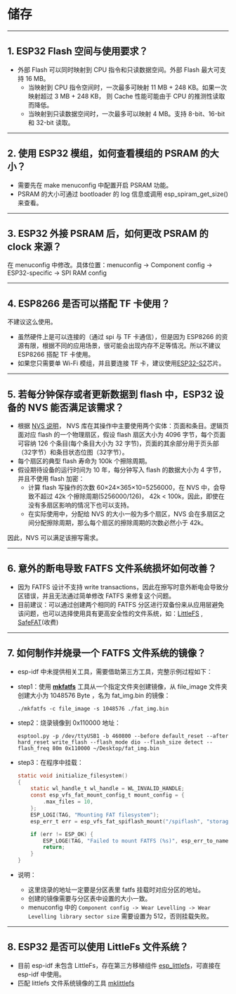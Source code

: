 # 储存

<style>
body {counter-reset: h2}
  h2 {counter-reset: h3}
  h2:before {counter-increment: h2; content: counter(h2) ". "}
  h3:before {counter-increment: h3; content: counter(h2) "." counter(h3) ". "}
  h2.nocount:before, h3.nocount:before, { content: ""; counter-increment: none }
</style>

---

## ESP32 Flash 空间与使用要求？

- 外部 Flash 可以同时映射到 CPU 指令和只读数据空间。外部 Flash 最大可支持 16 MB。 
  - 当映射到 CPU 指令空间时，一次最多可映射 11 MB + 248 KB。如果一次映射超过 3 MB + 248 KB， 则 Cache 性能可能由于 CPU 的推测性读取而降低。 
  - 当映射到只读数据空间时，一次最多可以映射 4 MB。支持 8-bit、16-bit 和 32-bit 读取。

---

## 使用 ESP32 模组，如何查看模组的 PSRAM 的大小？

- 需要先在 make menuconfig 中配置开启 PSRAM 功能。
- PSRAM 的大小可通过 bootloader 的 log 信息或调用 esp_spiram_get_size() 来查看。

---

## ESP32 外接 PSRAM 后，如何更改 PSRAM 的 clock 来源？

在 menuconfig 中修改。具体位置：menuconfig -> Component config -> ESP32-specific -> SPI RAM config 

---

## ESP8266 是否可以搭配 TF 卡使用？

不建议这么使用。
  - 虽然硬件上是可以连接的（通过 spi 与 TF 卡通信），但是因为 ESP8266 的资源有限，根据不同的应用场景，很可能会出现内存不足等情况。所以不建议 ESP8266 搭配 TF 卡使用。
  - 如果您只需要单 Wi-Fi 模组，并且要连接 TF 卡，建议使用[ESP32-S2](https://www.espressif.com/sites/default/files/documentation/esp32-s2_datasheet_cn.pdf)芯片。

---
## 若每分钟保存或者更新数据到 flash 中，ESP32 设备的 NVS 能否满足该需求？

- 根据 [NVS  说明](https://docs.espressif.com/projects/esp-idf/zh_CN/latest/esp32/api-reference/storage/nvs_flash.html)， NVS 库在其操作中主要使用两个实体：页面和条目。逻辑页面对应 flash 的一个物理扇区，假设 flash 扇区大小为 4096 字节，每个页面可容纳 126 个条目(每个条目大小为 32 字节)，页面的其余部分用于页头部（32字节）和条目状态位图（32字节）。
- 每个扇区的典型 flash 寿命为 100k 个擦除周期。
- 假设期待设备的运行时间为 10 年，每分钟写入 flash 的数据大小为 4 字节，并且不使用 flash 加密：
  - 计算 flash 写操作的次数 60×24×365×10=5256000，在 NVS 中，会导致不超过 42k 个擦除周期(5256000/126)， 42k < 100k，因此，即使在没有多扇区影响的情况下也可以支持。
  - 在实际使用中，分配给 NVS 的大小一般为多个扇区，NVS 会在多扇区之间分配擦除周期，那么每个扇区的擦除周期的次数必然小于 42k。
  
因此，NVS 可以满足该擦写需求。

---

## 意外的断电导致 FATFS 文件系统损坏如何改善？

- 因为 FATFS 设计不支持 write transactions，因此在擦写时意外断电会导致分区错误，并且无法通过简单修改 FATFS 来修复这个问题。
- 目前建议：可以通过创建两个相同的 FATFS 分区进行双备份来从应用层避免该问题，也可以选择使用具有更高安全性的文件系统，如：[LittleFS](https://github.com/joltwallet/esp_littlefs) , [SafeFAT](https://www.hcc-embedded.com/safefat)(收费)

---

## 如何制作并烧录一个 FATFS 文件系统的镜像？

- esp-idf 中未提供相关工具，需要借助第三方工具，完整示例过程如下：

- step1：使用 **[mkfatfs](https://github.com/jkearins/ESP32_mkfatfs)** 工具从一个指定文件夹创建镜像，从 file_image 文件夹创建大小为 1048576 Byte ，名为 fat_img.bin 的镜像：

  ```shell
  ./mkfatfs -c file_image -s 1048576 ./fat_img.bin
  ```

- step2：烧录镜像到 0x110000 地址：

  ```shell
  esptool.py -p /dev/ttyUSB1 -b 460800 --before default_reset --after hard_reset write_flash --flash_mode dio --flash_size detect --flash_freq 80m 0x110000 ~/Desktop/fat_img.bin
  ```

- step3：在程序中挂载：

  ```c
  static void initialize_filesystem()
  {
      static wl_handle_t wl_handle = WL_INVALID_HANDLE;
      const esp_vfs_fat_mount_config_t mount_config = {
          .max_files = 10,
      };
      ESP_LOGI(TAG, "Mounting FAT filesystem");
      esp_err_t err = esp_vfs_fat_spiflash_mount("/spiflash", "storage", &mount_config, &wl_handle);

      if (err != ESP_OK) {
          ESP_LOGE(TAG, "Failed to mount FATFS (%s)", esp_err_to_name(err));
          return;
      }
  }
  ```

- 说明：
  - 这里烧录的地址一定要是分区表里 fatfs 挂载时对应分区的地址。
  - 创建的镜像需要与分区表中设置的大小一致。
  - menuconfig 中的 `Component config -> Wear Levelling -> Wear Levelling library sector size` 需要设置为 512，否则挂载失败。

---

## ESP32 是否可以使用 LittleFs 文件系统？

- 目前 esp-idf 未包含 LittleFs，存在第三方移植组件 [esp_littlefs](https://github.com/joltwallet/esp_littlefs)，可直接在 esp-idf 中使用。
- 匹配 littlefs 文件系统镜像的工具 [mklittlefs](https://github.com/earlephilhower/mklittlefs)
